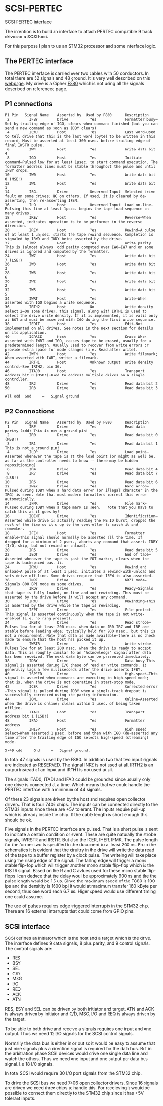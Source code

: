SCSI-PERTEC
===========

SCSI PERTEC interface

The intention is to build an interface to attach PERTEC compatible 9 track drives to a SCSI host.

For this purpose I plan to us an STM32 processor and some interface logic.

The PERTEC interface
--------------------

The PERTEC interface is carried over two cables with 50 conductors. In total there are 52 signals and 48 ground.
It is very well described on this [webpage](http://www.sydex.com/pertec.html "webpage"). My drive is a Cipher  [F880](http://bitsavers.trailing-edge.com/pdf/cipher/799816-003O_F880vol1_Nov85.pdf "F880") which is not using all the signals described on referenced page.

P1 connections
--------------

    P1 Pin   Signal Name	Asserted by  Used by F880      Description
     2	       IFBY	        Drive	       Yes             Formatter busy—Set by trailing edge of IGO, clears when command finished (but you can send a new command as soon as IDBY clears)
     4	       ILWD	        Host	       Yes             Last word—Used to tell drive that this is the last word (byte) to be written in this record, Must be asserted at least 300 nsec. before trailing edge of final IWSTR pulse.
     6	       IW4	        Host	       Yes             Write data bit 4
     8	       IGO	        Host	       Yes             Initiate command—Pulsed low for at least 1µsec. to start command execution. The formatter address lines must be stable throughout the pulse and until IFBY drops.
    10	       IW0	        Host	       Yes             Write data bit 0 (MSB!)
    12	       IW1	        Host	       Yes             Write data bit 1
    14	       ISGL	        Drive	       Reserved Input  Selected drive fault on some drives; NC on others. If used, it is cleared by de-asserting, then re-asserting IFEN.
    16	       ILOL	        Host	       Reserved Input  Load on-line—Pulsing this line at least 1µsec. begins the tape load sequence on many drives.
    18	       IREV	        Host	       Yes             Reverse—When asserted, indicates operation is to be performed in the reverse direction.
    20	       IREW	        Host	       Yes             Rewind—A pulse of at least 1 µn;sec. starts the tape rewind sequence. Completion is signaled by IRWD and IRDY being asserted by the drive.
    22	       IWP	        Host	       Yes             Write parity. This is (almost always) odd parity computed over IW0–IW7 and on some drives is ignored and computed by the formatter.
    24	       IW7	        Host	       Yes             Write data bit 7 (LSB!)
    26	       IW3	        Host	       Yes             Write data bit 3
    28	       IW6	        Host	       Yes             Write data bit 6
    30	       IW2	        Host	       Yes             Write data bit 2
    32	       IW5	        Host	       Yes             Write data bit 5
    34	       IWRT	        Host	       Yes             Write—When asserted with IGO begins a write sequence.
    36	       IRTH2        Host	       No              Write density select 2—On some drives, this signal, along with IRTH1 is used to select the drive write density. If it is implemented, it is valid only at BOT and must be asserted with IGO during the first write sequence.
    38	       IEDIT        Host	       Yes             Edit—Not implemented on all drives. See notes in the next section for details on its application.
    40	       IERASE       Host	       Yes             Erase—When asserted with IWRT and IGO, causes tape to be erased, usually for a predetermined length. Usually used to recover from write errors or provide extra space for mode changes (i.e. Read after write).
    42	       IWFM	        Host	       Yes             Write filemark; When asserted with IWRT, writes a filemark.
    44	       IRTH1        Host	       Unknown output  Write density control—See IRTH2, pin 36.
    46	       ITAD0        Host	       Yes             Transport address bit 0 (MSB!)—Used to address multiple drives on a single controller.
    48	       IR2	        Drive	       Yes             Read data bit 2
    50	       IR3	        Drive	       Yes             Read data bit 3
         
    All odd	 Gnd	 –	 Signal ground

P2 Connections
--------------

    P2 Pin	 Signal Name	Asserted by	 Used by F880      Description
     1	       IRP	        Drive	       Yes             Read data parity (odd) This is not a ground pin!
     2	       IR0	        Drive	       Yes             Read data bit 0 (MSB!)
     3	       IR1	        Drive	       Yes             Read data bit 1 This is not a ground pin!
     4	       ILDP	        Drive	       Yes             Load point—Asserted whenever the tape is at the load point (or might as well be, as far as the controller needs to know -- there may be hidden repositioning)
     6	       IR4	        Drive	       Yes             Read data bit 4
     8	       IR7	        Drive	       Yes             Read data bit 7 (LSB!)
    10	       IR6	        Drive	       Yes             Read data bit 6
    12	       IHER	        Drive	       Yes             Hard error—Pulsed during IDBY when a hard data error (or illegal character in the IRG) is seen. Note that most modern formatters correct this error automatically.
    14	       IFMK	        Drive	       Yes             File mark—Pulsed during IDBY when a tape mark is seen.	Note that you have to catch this as it goes by!
    16	       IDENT        Drive	       Yes             Identification—Asserted while drive is actually reading the PE ID burst, dropped the rest of the time so it's up to the controller to catch it and remember.
    18	       IFEN	        Host	       Yes             Formatter enable—This signal should normally be asserted all the time. If dropped for a minimum of 2 µsec., aborts any command that asserts IDBY (I/O, skip, but not rewind or unload).
    20	       IR5	        Drive	       Yes             Read data bit 5
    22	       IEOT	        Drive	       Yes             End of tape—Asserted whenever the tape is past the EOT marker, clears when the tape is backspaced past it.
    24	       IRWU	        Host	       Yes             Rewind and unload—A pulse of at least 1 µsec. initiates a rewind-with-unload and sets drive off-line. Some drives require that IREW is also asserted.
    26	       INRZ	        Drive	       No              NRZI mode—Signals 800 BPI mode on some drives.
    28	       IRDY	        Drive	       Yes             Ready—Signals that tape is fully loaded, on-line and not rewinding. This must be asserted by the drive before it will accept any command.
    30	       IRWD	        Drive	       Yes             Rewinding—This is asserted by the drive while the tape is rewinding.
    32	       IFPT	        Drive	       Yes             File protect—This signal is asserted continuously when the tape is not write-enabled (i.e. no ring present).
    34	       IRSTR        Drive	       Yes             Read strobe—Pulses low for at least 200 nsec. when data on IR0-IR7 and IRP are stable before leading edge; typically held for 200 nsec., but this is not a requirement. Note that data is made available–there is no check made to ensure that the host has picked it up.
    36	       IWSTR        Drive	       Yes             Write strobe—Pulses low for at least 200 nsec. when the drive is ready to accept data. This is roughly similar to an "Acknowledge" signal after data has been received. The next data byte can be presented immediately.
    38	       IDBY	        Drive	       Yes             Data busy—This signal is asserted during I/O phase of read or write commands. It generally lags a few milliseconds after the drive asserts IFBY.
    40	       ISPEED       Drive	       Yes             High-speed—This signal is asserted when commands are executing in high-speed mode; that is, when the drive is not operating in start-stop mode.
    42	       ICER	        Drive	       Yes             Corrected error—This signal is pulsed during IDBY when a single-track dropout is successfully corrected using the parity information.
    44	       IONL	        Drive	       Yes             Online—Asserted when the drive is online; clears within 1 µsec. of being taken offline.
    46	       ITAD1        Host	       Yes             Transport address bit 1 (LSB!)
    48	       IFAD	        Host	       Yes             Formatter address
    50	       IHISP        Host	       Yes             High speed select—When asserted 1 µsec. before and then with IGO (de-asserted any time after the trailing edge of IGO selects high-speed (streaming) mode.
     
    5-49 odd	 Gnd	 –	 Signal ground.
    
In total 47 signals is used by the F880. In addition two that two input signals are indicated as RESERVED. The signal INRZ is not used at all. IRTH2 is an output instead of an input and IRTH1 is not used at all.

The signals ITAD0, ITAD1 and IFAD could be grounded since usually only one drive is connected at a time. Which means that we could handle the PERTEC interface with a minimum of 44 signals.

Of these 23 signals are driven by the host and requires open collector drivers. That is four 7406 chips. The inputs can be connected directly to the STM32 inputs since these are +5V tolerant. The inputs require pull-up which is already inside the chip. If the cable length is short enough this should be ok.

Five signals in the PERTEC interface are pulsed. That is a short pulse is sent to indicate a certain condition or event. These are quite naturally the strobe signals, IWRSTR and IRSTR. But also the ICER, IHER, IFMK. The pulse length for the former two is specified in the document to at least 200 ns. From the schematics it is evident that the ciruitry in the drive will write the data read of the tape to a buffer register by a clock pulse. The writeing will take place using the rising edge of the signal. The falling edge will trigger a mono stable flip-fop which will trigger another mono stable flip-flop which is the IRSTR signal. Based on the R and C avlues used for these mono stable flip-flops I can deduce that the delay woul be approximately 900 ns and the the pulse length would be 1.5 us. SInce the maximum speed of the F880 is 100 ips and the densitity is 1600 bpi it would at maximum transfer 160 kByte per second, thus one word each 6.7 us. Higer speed would use different timing one could assume.

The use of pulses requires edge triggered interrupts in the STM32 chip. There are 16 external interrupts that could come from GPIO pins.

SCSI interface
--------------

SCSI defines an initiator which is the host and a target which is the drive. The interface defines 9 data signals, 8 plus parity, and 9 control signals. The control signals are:
* RES
* BSY
* SEL
* C/D
* MSG
* I/O
* REQ
* ACK
* ATN

RES, BSY and SEL can be driven by both initiator and target. ATN and ACK is always driven by initiator and C/D, MSG, I/O and REQ is always driven by the target.

To be able to both drive and receive a signals requires one input and one output. Thus we need 12 I/O signals for the SCSI control signals.

Normally the data bus is either in or out so it would be easy to assume that just nine signals plus a direction signal is required for the data bus. But in the arbitration phase SCSI devices would drive one single data line and watch the others. Thus we need one input and one output per data bus signal. I.e 18 I/O signals.

In total SCSI would require 30 I/O port signals from the STM32 chip.

To drive the SCSI bus we need 7406 open collector drivers. Since 16 signals are driven we need three chips to handle this. For receieving it would be possible to connect them directly to the STM32 chip since it has +5V tolerant inputs.


